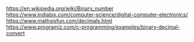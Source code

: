 https://en.wikipedia.org/wiki/Binary_number
<br>https://www.indiabix.com/computer-science/digital-computer-electronics/
<br>https://www.mathsisfun.com/decimals.html
<br>https://www.programiz.com/c-programming/examples/binary-decimal-convert
